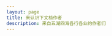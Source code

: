 ```yaml
---
layout: page
title: 来认识下文档作者
description: 来自五湖四海各行各业的作者们
---
```


<script setup>
import {
  VPTeamPage,
  VPTeamPageTitle,
  VPTeamPageSection,
  VPTeamMembers
} from 'vitepress/theme'
import { core } from './_data/team'
</script>

<VPTeamPage>
  <VPTeamPageTitle>
    <template #title>来认识下文档贡献者</template>
    <template #lead>
      来自五湖四海各行各业的作者们
    </template>
  </VPTeamPageTitle>
  <VPTeamMembers :members="core" />
</VPTeamPage>